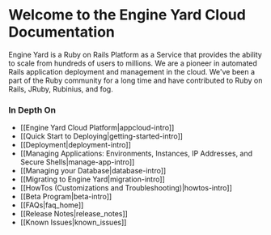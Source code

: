 # Welcome to the Engine Yard Cloud Documentation

Engine Yard is a Ruby on Rails Platform as a Service that provides the ability to scale from hundreds of users to millions. We are a pioneer in automated Rails application deployment and management in the cloud. We've been a part of the Ruby community for a long time and have contributed to Ruby on Rails, JRuby, Rubinius, and fog.

### In Depth On
* [[Engine Yard Cloud Platform|appcloud-intro]]
* [[Quick Start to Deploying|getting-started-intro]]
* [[Deployment|deployment-intro]]
* [[Managing Applications: Environments, Instances, IP Addresses, and Secure Shells|manage-app-intro]]
* [[Managing your Database|database-intro]]
* [[Migrating to Engine Yard|migration-intro]]
* [[HowTos (Customizations and Troubleshooting)|howtos-intro]]
* [[Beta Program|beta-intro]]
* [[FAQs|faq_home]]
* [[Release Notes|release_notes]]
* [[Known Issues|known_issues]]